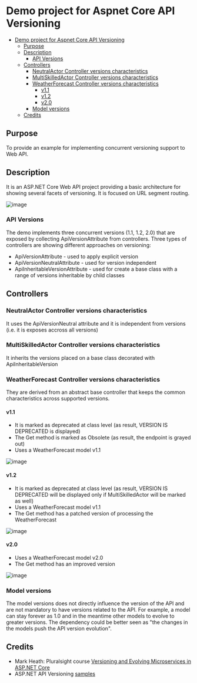 # Demo project for Aspnet Core API Versioning

- [Demo project for Aspnet Core API Versioning](#demo-project-for-aspnet-core-api-versioning)
  - [Purpose](#purpose)
  - [Description](#description)
    - [API Versions](#api-versions)
  - [Controllers](#controllers)
    - [NeutralActor Controller versions characteristics](#neutralactor-controller-versions-characteristics)
    - [MultiSkilledActor Controller versions characteristics](#multiskilledactor-controller-versions-characteristics)
    - [WeatherForecast Controller versions characteristics](#weatherforecast-controller-versions-characteristics)
      - [v1.1](#v11)
      - [v1.2](#v12)
      - [v2.0](#v20)
    - [Model versions](#model-versions)
  - [Credits](#credits)

## Purpose

To provide an example for implementing concurrent versioning support to Web API.

## Description

It is an ASP.NET Core Web API project providing a basic architecture for showing several facets of versioning. It is focused on URL segment routing.

![image](https://user-images.githubusercontent.com/86602521/137997215-091045b8-7d9b-4f22-8812-58234905d778.png)

### API Versions

The demo implements three concurrent versions (1.1, 1.2, 2.0) that are exposed by collecting ApiVersionAttribute from controllers.
Three types of controllers are showing different approaches on versioning:

- ApiVersionAttribute - used to apply explicit version
- ApiVersionNeutralAttribute - used for version independent
- ApiInheritableVersionAttribute - used for create a base class with a range of versions inheritable by child classes 

## Controllers

### NeutralActor Controller versions characteristics

It uses the ApiVersionNeutral attribute and it is independent from versions (i.e. it is exposes accross all versions)

### MultiSkilledActor Controller versions characteristics

It inherits the versions placed on a base class decorated with ApiInheritableVersion

### WeatherForecast Controller versions characteristics

They are derived from an abstract base controller that keeps the common characteristics across supported versions.

#### v1.1 

- It is marked as deprecated at class level (as result, VERSION IS DEPRECATED is displayed)
- The Get method is marked as Obsolete (as result, the endpoint is grayed out)
- Uses a WeatherForecast model v1.1

![image](https://user-images.githubusercontent.com/86602521/137956161-45671ad1-d558-40e5-90c7-5005038e3bc2.png)

#### v1.2 

- It is marked as deprecated at class level (as result, VERSION IS DEPRECATED will be displayed only if MultiSkilledActor will be marked as well)
- Uses a WeatherForecast model v1.1
- The Get method has a patched version of processing the WeatherForecast

![image](https://user-images.githubusercontent.com/86602521/137957109-37f48b16-4de1-43b1-a0f0-a3d3ea1a56eb.png)

#### v2.0

- Uses a WeatherForecast model v2.0
- The Get method has an improved version

![image](https://user-images.githubusercontent.com/86602521/137956341-9e3cc1df-4c38-45e2-b0a3-8e6bafb8c892.png)

### Model versions

The model versions does not directly influence the version of the API and are not mandatory to have versions related to the API. For example, a model can stay forever as 1.0 and in the meantime other models to evolve to greater versions. The dependency could be better seen as "the changes in the models push the API version evolution".

## Credits

- Mark Heath: Pluralsight course  [
Versioning and Evolving Microservices in ASP.NET Core](https://app.pluralsight.com/library/courses/versioning-evolving-microservices-asp-dot-net-core/exercise-files)
- ASP.NET API Versioning [samples](https://github.com/dotnet/aspnet-api-versioning/tree/master/samples)

